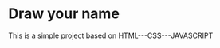 # Draw your name
This is a simple project based on HTML---CSS---JAVASCRIPT

[logo]: 45.gif "Logo Title Text 2"